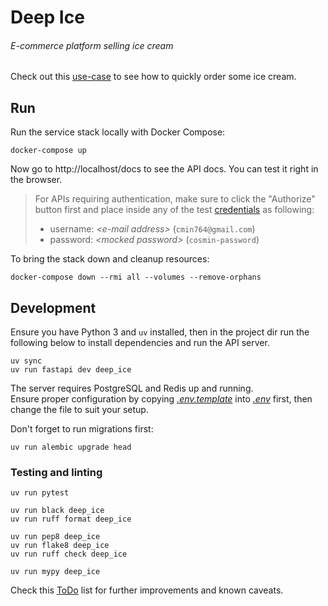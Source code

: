 # Deep Ice

###### E-commerce platform selling ice cream

Check out this [use-case](docs/use-case.md) to see how to quickly order some ice cream.

## Run

Run the service stack locally with Docker Compose:

```console
docker-compose up
```

Now go to http://localhost/docs to see the API docs. You can test it right in the browser.

> For APIs requiring authentication, make sure to click the "Authorize" button first and place inside any of the
> test [credentials](alembic/versions/ff861c79333d_preregistered_users.py) as following:
> - username: _\<e-mail address\>_ (`cmin764@gmail.com`)
> - password: _\<mocked password\>_ (`cosmin-password`)

To bring the stack down and cleanup resources:

```console
docker-compose down --rmi all --volumes --remove-orphans
```

## Development

Ensure you have Python 3 and `uv` installed, then in the project dir run the following below to install dependencies and run the API server.

```console
uv sync
uv run fastapi dev deep_ice
```

The server requires PostgreSQL and Redis up and running.  
Ensure proper configuration by copying _[.env.template](.env.template)_ into _[.env](.env)_ first, then change the file
to suit your setup.

Don't forget to run migrations first:

```console
uv run alembic upgrade head
```

### Testing and linting

```console
uv run pytest
```

```console
uv run black deep_ice
uv run ruff format deep_ice

uv run pep8 deep_ice
uv run flake8 deep_ice
uv run ruff check deep_ice

uv run mypy deep_ice
```

Check this [ToDo](docs/TODO.md) list for further improvements and known caveats.

